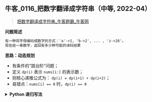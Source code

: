 ## 牛客_0116_把数字翻译成字符串（中等, 2022-04）
<!--
{
    "tags": ["动态规划"],
    "source": "牛客",
    "level": "中等",
    "number": "0116",
    "name": "把数字翻译成字符串",
    "companies": []
}
-->

> [把数字翻译成字符串_牛客题霸_牛客网](https://www.nowcoder.com/practice/046a55e6cd274cffb88fc32dba695668)

<summary><b>问题简述</b></summary>

```txt
有一种将字母编码成数字的方式：'a'->1, 'b->2', ... , 'z->26'。
现在给一串数字，返回有多少种可能的译码结果
```

<!-- 
<details><summary><b>详细描述</b></summary>

```txt
```

</details>
-->

<!-- <div align="center"><img src="../../../_assets/xxx.png" height="300" /></div> -->

<summary><b>思路：动态规划</b></summary>

- 有条件的“跳台阶”问题；
- 定义 `dp(i)` 表示 `nums[i:]` 的表示数；
- 则核心递推公式为： `dp(i) = dp(i+1) + dp(i+2)`；
- 易错点：`nums[i] == 0` 时，`dp(i) == 0`

<details><summary><b>Python 递归写法</b></summary>

```python
class Solution:
    def solve(self , nums: str) -> int:
        
        n = len(nums)
        
        from functools import lru_cache
        
        @lru_cache(maxsize=None)
        def dp(i):
            if i == n: return 1
            if nums[i] == '0': return 0
            r1 = dp(i + 1)
            r2 = dp(i + 2) if i < n - 1 and nums[i] == '1' else 0
            r3 = dp(i + 2) if i < n - 1 and nums[i] == '2' and '0' <= nums[i + 1] <= '6' else 0
            return r1 + r2 + r3
        
        return dp(0)
```

</details>

